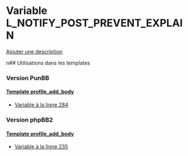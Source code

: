 # Variable L_NOTIFY_POST_PREVENT_EXPLAIN
[Ajouter une description](https://fa-tvars.appspot.com/L_NOTIFY_POST_PREVENT_EXPLAIN)

n## Utilisations dans les templates

### Version PunBB

#### [Template profile_add_body](punbb/profile_add_body.md)
* [Variable à la ligne 284](../punbb/profile_add_body.tpl#L284)

### Version phpBB2

#### [Template profile_add_body](subsilver/profile_add_body.md)
* [Variable à la ligne 235](../subsilver/profile_add_body.tpl#L235)